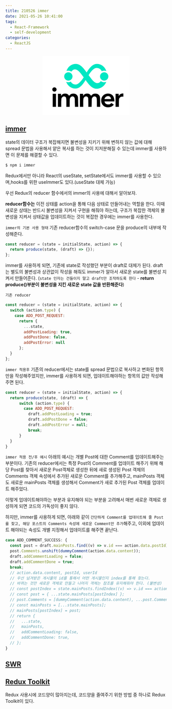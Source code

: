 ```yaml
---
title: 210526 immer
date: 2021-05-26 10:41:00
tags:
  - React-Framework
  - self-development
categories:
  - ReactJS
---
```


<div align="center">
  <img src="/images/post_images/210526_immer.png" alt="immer"/>
</div>

## <ins><b>immer</b></ins>

state의 데이터 구조가 복잡해지면 불변성을 지키기 위해 변하지 않는 값에 대해 spread 문법을 사용해서 얕은 복사를 하는 것이 지저분해질 수 있는데 immer를 사용하면 이 문제를 해결할 수 있다.

```javascript
$ npm i immer
```

Redux에서만 아니라 React의 useState, setState에서도 immer를 사용할 수 있으며,hooks를 위한 useImmer도 있다.(useState 대체 가능)

우선 Redux의 reducer 함수에서의 immer의 사용에 대해서 알아보자.

**reducer함수는** 이전 상태를 action을 통해 다음 상태로 만들어내는 역할을 한다.
이때 새로운 상태는 반드시 불변성을 지켜서 구현을 해줘야 하는데, 구조가 복잡한 객체의 불변성을 지켜서 상태값을 업데이트하는 것이 복잡한 경우에는 immer를 사용한다.

`immer의 기본 사용 형태`
기존 reducer함수의 switch-case 문을 produce의 내부에 작성해준다.

```javascript
const reducer = (state = initialState, action) => {
  return produce(state, (draft) => {});
};
```

immer를 사용하게 되면, 기존에 state로 작성했던 부분이 draft로 대체가 된다. draft는 별도의 불변성과 상관없이 작성을 해줘도 immer가 알아서 새로운 state를 불변성 지켜서 만들어준다. (`state 인자는 건들이지 말고 draft만 조작하도록 한다` - **return produce()부분이 불변성을 지킨 새로운 state 값을 반환해준다**)

  <!-- more -->

`기존 reducer`

```javascript
const reducer = (state = initialState, action) => {
  switch (action.type) {
    case ADD_POST_REQUEST:
      return {
        ...state,
        addPostLoading: true,
        addPostDone: false,
        addPostError: null
      };
  }
};
```

`immer 적용후`
기존의 reducer에서는 state를 spread 문법으로 복사하고 변화된 항목만을 작성해주었지만, immer를 사용하게 되면, 업데이트해야하는 항목의 값만 작성해주면 된다.

```javascript
const reducer = (state = initialState, action) => {
  return produce(state, (draft) => {
      switch (action.type) {
        case ADD_POST_REQUEST:
          draft.addPostLoading = true;
          draft.addPostDone = false;
          draft.addPostError = null;
          break;
      }
  }
}
```

`immer 적용 전/후 예시`
아래의 예시는 개별 Post에 대한 Comment를 업데이트해주는 부분이다.
기존의 reducer에서는 특정 Post의 Comment를 업데이트 해주기 위해 해당 Post를 찾아서 새로운 Post객체로 생성한 뒤에 새로 생성된 Post 객체의 Comments 객체 속성에서 추가된 새로운 Comment를 추가해주고, mainPosts 객체도 새로운 mainPosts 객체를 생성해서 Comment가 새로 추가된 Post 객체를 업데이트 해주었다.

이렇게 업데이트해야하는 부분과 유지해야 되는 부분을 고려해서 매번 새로운 객체로 생성하게 되면 코드의 가독성이 좋지 않다.

하지만, immer를 사용하게 되면, 아래와 같이 `간단하게 Comment를 업데이트해 줄 Post를 찾고, 해당 포스트의 Comments 속성에 새로운 Comment만 추가`해주고, 이외에 업데이트 해야되는 속성도 개별 지정해서 업데이트를 해주면 끝난다.

```javascript
case ADD_COMMENT_SUCCESS: {
  const post = draft.mainPosts.find((v) => v.id === action.data.postId);
  post.Comments.unshift(dummyComment(action.data.content));
  draft.addCommentLoading = false;
  draft.addCommentDone = true;
  break;
  // action.data.content, postId, userId
  // 우선 넘겨받은 게시물의 id를 통해서 어떤 게시물인지 index를 통해 찾는다.
  // 바뀌는 것만 새로운 객체로 만들고 나머지 객체는 참조를 유지해줘야 한다. (불변성)
  // const postIndex = state.mainPosts.findIndex((v) => v.id === action.data.postId);
  // const post = { ...state.mainPosts[postIndex] };
  // post.Comments = [dummyComment(action.data.content), ...post.Comments];
  // const mainPosts = [...state.mainPosts];
  // mainPosts[postIndex] = post;
  // return {
  //   ...state,
  //   mainPosts,
  //   addCommentLoading: false,
  //   addCommentDone: true,
  // };
}
```

## <ins><b>SWR</b></ins>

## <ins><b>Redux Toolkit</b></ins>

Redux 사용시에 코드양이 많아지는데, 코드양을 줄여주기 위한 방법 중 하나로 Redux Toolkit이 있다.
